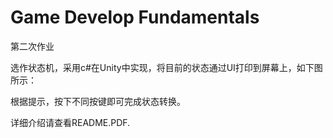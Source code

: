 # Game Develop Fundamentals
第二次作业

选作状态机，采用c#在Unity中实现，将目前的状态通过UI打印到屏幕上，如下图所示：

根据提示，按下不同按键即可完成状态转换。

详细介绍请查看README.PDF.